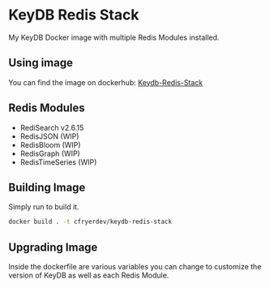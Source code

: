 # KeyDB Redis Stack

My KeyDB Docker image with multiple Redis Modules installed.

## Using image

You can find the image on dockerhub: [Keydb-Redis-Stack](https://hub.docker.com/repository/docker/cfryerdev/keydb-redis-stack)

## Redis Modules

- RediSearch v2.6.15
- RedisJSON (WIP)
- RedisBloom (WIP)
- RedisGraph (WIP)
- RedisTimeSeries (WIP)

## Building Image

Simply run to build it.
```bash
docker build . -t cfryerdev/keydb-redis-stack
```

## Upgrading Image

Inside the dockerfile are various variables you can change to customize the version of KeyDB as well as each Redis Module.